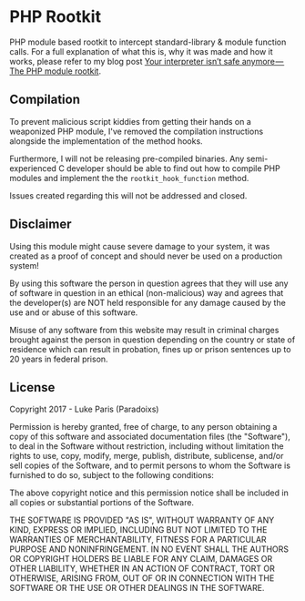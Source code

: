 # PHP Rootkit
PHP module based rootkit to intercept standard-library & module function calls. For a full explanation of what this is, why it was made and how it works, please refer to my blog post [Your interpreter isn’t safe anymore — The PHP module rootkit](https://blog.paradoxis.nl/your-interpreter-isnt-safe-anymore-the-php-module-rootkit-c7ca6a1a9af5).


## Compilation
To prevent malicious script kiddies from getting their hands on a weaponized PHP module, I've removed the compilation instructions alongside the implementation of the method hooks. 

Furthermore, I will not be releasing pre-compiled binaries. Any semi-experienced C developer should be able to find out how to compile PHP modules and implement the the `rootkit_hook_function` 
method.

Issues created regarding this will not be addressed and closed.


## Disclaimer
Using this module might cause severe damage to your system, it was created as a proof of concept and should
never be used on a production system!

By using this software the person in question agrees that they will use any of software in question in an ethical (non-malicious) way and agrees that the developer(s) are NOT held responsible for any damage caused by the use and or abuse of this software.

Misuse of any software from this website may result in criminal charges brought against the person in question depending on the country or state of residence which can result in probation, fines up or prison sentences up to 20 years in federal prison. 


## License
Copyright 2017 - Luke Paris (Paradoixs)

Permission is hereby granted, free of charge, to any person obtaining a copy of this software and associated documentation files (the "Software"), to deal in the Software without restriction, including without limitation the rights to use, copy, modify, merge, publish, distribute, sublicense, and/or sell copies of the Software, and to permit persons to whom the Software is furnished to do so, subject to the following conditions:

The above copyright notice and this permission notice shall be included in all copies or substantial portions of the Software.

THE SOFTWARE IS PROVIDED "AS IS", WITHOUT WARRANTY OF ANY KIND, EXPRESS OR IMPLIED, INCLUDING BUT NOT LIMITED TO THE WARRANTIES OF MERCHANTABILITY, FITNESS FOR A PARTICULAR PURPOSE AND NONINFRINGEMENT. IN NO EVENT SHALL THE AUTHORS OR COPYRIGHT HOLDERS BE LIABLE FOR ANY CLAIM, DAMAGES OR OTHER LIABILITY, WHETHER IN AN ACTION OF CONTRACT, TORT OR OTHERWISE, ARISING FROM, OUT OF OR IN CONNECTION WITH THE SOFTWARE OR THE USE OR OTHER DEALINGS IN THE SOFTWARE.
